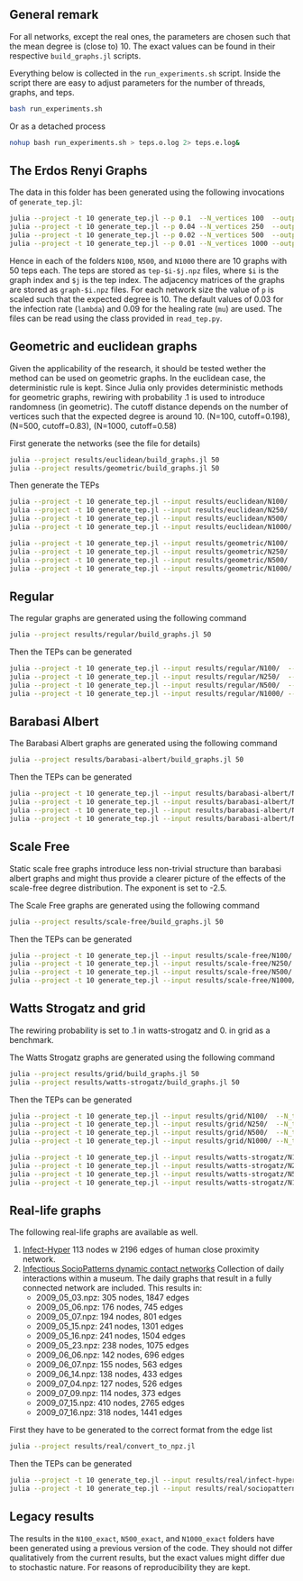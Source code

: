 ## General remark

For all networks, except the real ones, the parameters are chosen such that the mean degree is (close to) 10.
The exact values can be found in their respective `build_graphs.jl` scripts.

Everything below is collected in the `run_experiments.sh` script.
Inside the script there are easy to adjust parameters for the number of threads, graphs, and teps.
```bash
bash run_experiments.sh
```
Or as a detached process
```bash
nohup bash run_experiments.sh > teps.o.log 2> teps.e.log&
```

## The Erdos Renyi Graphs

The data in this folder has been generated using the following invocations of `generate_tep.jl`:

```bash
julia --project -t 10 generate_tep.jl --p 0.1  --N_vertices 100  --output results/erdos-renyi/N100/  --N_graphs 50 --N_teps 100
julia --project -t 10 generate_tep.jl --p 0.04 --N_vertices 250  --output results/erdos-renyi/N250/  --N_graphs 50 --N_teps 100
julia --project -t 10 generate_tep.jl --p 0.02 --N_vertices 500  --output results/erdos-renyi/N500/  --N_graphs 50 --N_teps 100
julia --project -t 10 generate_tep.jl --p 0.01 --N_vertices 1000 --output results/erdos-renyi/N1000/ --N_graphs 50 --N_teps 100
```

Hence in each of the folders `N100`, `N500`, and `N1000` there are 10 graphs with 50 teps each.
The teps are stored as `tep-$i-$j.npz` files, where `$i` is the graph index and `$j` is the tep index.
The adjacency matrices of the graphs are stored as `graph-$i.npz` files.
For each network size the value of `p` is scaled such that the expected degree is 10.
The default values of 0.03 for the infection rate (`lambda`) and 0.09 for the healing rate (`mu`) are used.
The files can be read using the class provided in `read_tep.py`.

## Geometric and euclidean graphs

Given the applicability of the research, it should be tested wether the method can be used on geometric graphs.
In the euclidean case, the deterministic rule is kept.
Since Julia only provides deterministic methods for geometric graphs, rewiring with probability .1 is used to introduce randomness (in geometric).
The cutoff distance depends on the number of vertices such that the expected degree is around 10.
(N=100, cutoff=0.198), (N=500, cutoff=0.83), (N=1000, cutoff=0.58)

First generate the networks (see the file for details)
```bash
julia --project results/euclidean/build_graphs.jl 50
julia --project results/geometric/build_graphs.jl 50
```
Then generate the TEPs
```bash
julia --project -t 10 generate_tep.jl --input results/euclidean/N100/  --N_teps 100 --output results/euclidean/N100/
julia --project -t 10 generate_tep.jl --input results/euclidean/N250/  --N_teps 100 --output results/euclidean/N100/
julia --project -t 10 generate_tep.jl --input results/euclidean/N500/  --N_teps 100 --output results/euclidean/N500/
julia --project -t 10 generate_tep.jl --input results/euclidean/N1000/ --N_teps 100 --output results/euclidean/N1000/
```
```bash
julia --project -t 10 generate_tep.jl --input results/geometric/N100/  --N_teps 100 --output results/geometric/N100/
julia --project -t 10 generate_tep.jl --input results/geometric/N250/  --N_teps 100 --output results/geometric/N100/
julia --project -t 10 generate_tep.jl --input results/geometric/N500/  --N_teps 100 --output results/geometric/N500/
julia --project -t 10 generate_tep.jl --input results/geometric/N1000/ --N_teps 100 --output results/geometric/N1000/
```
## Regular

The regular graphs are generated using the following command
```bash
julia --project results/regular/build_graphs.jl 50
```
Then the TEPs can be generated
```bash
julia --project -t 10 generate_tep.jl --input results/regular/N100/  --N_teps 100 --output results/regular/N100/
julia --project -t 10 generate_tep.jl --input results/regular/N250/  --N_teps 100 --output results/regular/N250/
julia --project -t 10 generate_tep.jl --input results/regular/N500/  --N_teps 100 --output results/regular/N500/
julia --project -t 10 generate_tep.jl --input results/regular/N1000/ --N_teps 100 --output results/regular/N1000/
```

## Barabasi Albert

The Barabasi Albert graphs are generated using the following command
```bash
julia --project results/barabasi-albert/build_graphs.jl 50
```
Then the TEPs can be generated
```bash
julia --project -t 10 generate_tep.jl --input results/barabasi-albert/N100/  --N_teps 100 --output results/barabasi-albert/N100/
julia --project -t 10 generate_tep.jl --input results/barabasi-albert/N250/  --N_teps 100 --output results/barabasi-albert/N250/
julia --project -t 10 generate_tep.jl --input results/barabasi-albert/N500/  --N_teps 100 --output results/barabasi-albert/N500/
julia --project -t 10 generate_tep.jl --input results/barabasi-albert/N1000/ --N_teps 100 --output results/barabasi-albert/N1000/
```

## Scale Free

Static scale free graphs introduce less non-trivial structure than barabasi albert graphs and might thus provide a
clearer picture of the effects of the scale-free degree distribution.
The exponent is set to -2.5.

The Scale Free graphs are generated using the following command
```bash
julia --project results/scale-free/build_graphs.jl 50
```
Then the TEPs can be generated
```bash
julia --project -t 10 generate_tep.jl --input results/scale-free/N100/  --N_teps 100 --output results/scale-free/N100/
julia --project -t 10 generate_tep.jl --input results/scale-free/N250/  --N_teps 100 --output results/scale-free/N250/
julia --project -t 10 generate_tep.jl --input results/scale-free/N500/  --N_teps 100 --output results/scale-free/N500/
julia --project -t 10 generate_tep.jl --input results/scale-free/N1000/ --N_teps 100 --output results/scale-free/N1000/
```

## Watts Strogatz and grid

The rewiring probability is set to .1 in watts-strogatz and 0. in grid as a benchmark.

The Watts Strogatz graphs are generated using the following command
```bash
julia --project results/grid/build_graphs.jl 50
julia --project results/watts-strogatz/build_graphs.jl 50
```
Then the TEPs can be generated
```bash
julia --project -t 10 generate_tep.jl --input results/grid/N100/  --N_teps 100 --output results/grid/N100/
julia --project -t 10 generate_tep.jl --input results/grid/N250/  --N_teps 100 --output results/grid/N250/
julia --project -t 10 generate_tep.jl --input results/grid/N500/  --N_teps 100 --output results/grid/N500/
julia --project -t 10 generate_tep.jl --input results/grid/N1000/ --N_teps 100 --output results/grid/N1000/
```
```bash
julia --project -t 10 generate_tep.jl --input results/watts-strogatz/N100/  --N_teps 100 --output results/watts-strogatz/N100/
julia --project -t 10 generate_tep.jl --input results/watts-strogatz/N250/  --N_teps 100 --output results/watts-strogatz/N250/
julia --project -t 10 generate_tep.jl --input results/watts-strogatz/N500/  --N_teps 100 --output results/watts-strogatz/N500/
julia --project -t 10 generate_tep.jl --input results/watts-strogatz/N1000/ --N_teps 100 --output results/watts-strogatz/N1000/
```

## Real-life graphs

The following real-life graphs are available as well.

1. [Infect-Hyper](https://networkrepository.com/infect-hyper.php) 113 nodes w 2196 edges of human close proximity network.
2. [Infectious SocioPatterns dynamic contact networks](http://www.sociopatterns.org/datasets/infectious-sociopatterns-dynamic-contact-networks/) Collection of daily interactions within a museum. The daily graphs that result in a fully connected network are included. This results in:
    * 2009_05_03.npz: 305 nodes, 1847 edges
    * 2009_05_06.npz: 176 nodes, 745 edges
    * 2009_05_07.npz: 194 nodes, 801 edges
    * 2009_05_15.npz: 241 nodes, 1301 edges
    * 2009_05_16.npz: 241 nodes, 1504 edges
    * 2009_05_23.npz: 238 nodes, 1075 edges
    * 2009_06_06.npz: 142 nodes, 696 edges
    * 2009_06_07.npz: 155 nodes, 563 edges
    * 2009_06_14.npz: 138 nodes, 433 edges
    * 2009_07_04.npz: 127 nodes, 526 edges
    * 2009_07_09.npz: 114 nodes, 373 edges
    * 2009_07_15.npz: 410 nodes, 2765 edges
    * 2009_07_16.npz: 318 nodes, 1441 edges

First they have to be generated to the correct format from the edge list
```bash
julia --project results/real/convert_to_npz.jl
```
Then the TEPs can be generated
```bash
julia --project -t 10 generate_tep.jl --input results/real/infect-hyper --N_teps 100 --output results/real/infect-hyper
julia --project -t 10 generate_tep.jl --input results/real/sociopatterns --N_teps 100 --output results/real/sociopatterns
```

## Legacy results
The results in the `N100_exact`, `N500_exact`, and `N1000_exact` folders have been generated using a previous version of the code.
They should not differ qualitatively from the current results, but the exact values might differ due to stochastic nature.
For reasons of reproducibility they are kept.
